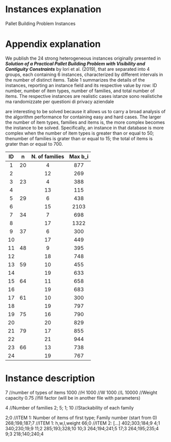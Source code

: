 # Instances explanation
Pallet Building Problem Instances


# Appendix explanation
We  publish  the  24  strong  heterogeneous  instances originally presented in ***Solution of a Practical Pallet Building Problem with Visibility and Contiguity Constraints*** by  Iori  et  al. (2019), that  are  separated  into  4  groups,  each  containing  6  instances,  characterized  by different intervals in the number of distinct items. Table 1 summarizes the details of the instances, reporting an instance field and its respective value by row: ID number,  number  of  item  types,  number  of  families,  and  total  number  of  items. The respective instances are realistic cases istanze sono realistiche ma randomizzate per questioni di privacy aziendale

are interesting to be solved because it allows us to carry a broad analysis of the algorithm performance for containing easy and hard cases. The  larger  the  number  of  item  types,  families  and  items  is,  the  more  complex becomes  the  instance  to  be  solved.  Specifically,  an  instance  in  that  database  is more complex when the number of item types is greater than or equal to 50; thenumber of families is grater than or equal to 15; the total of items is grater than or equal to 700.

|ID|n|N. of families|Max b_i|
|:---:|:---:|:---:|:---:|
|1|20|4|877|
|2||12|269|
|3|23|4|388|
|4||13|115|
|5|29|6|438|
|6||15|2103|
|7|34|7|698|
|8||17|1322|
|9|37|6|300|
|10||17|449|
|11|48|9|395|
|12||18|748|
|13|59|10|455|
|14||19|633|
|15|64|11|658|
|16||19|683|
|17|61|10|300|
|18||19|797|
|19|75|16|790|
|20||20|829|
|21|79|17|855|
|22||21|944|
|23|66|13|738|
|24||19|767|             

# Instance description
7  	    //number of types of items
1000 	  //H 
1000 	  //W
1000 	  //L
10000 	//Weight capacity
0.75 	  //fill factor (will be in another file with parameters)

4     	    //Number of families
2; 5; 1; 10	//Stackability of each family

2;0		        //ITEM 1: Number of items of first type; Family number (start from 0)
268;198;187;7	//ITEM 1: h,w,l,weight
66;0          //ITEM 2: [...]
402;303;184;9
4;1
340;230;19;9
11;2
285;193;328;10
10;3
264;194;241;5
17;3
264;195;235;4
9;3
218;140;240;4

